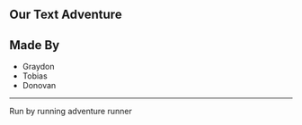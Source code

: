 Our Text Adventure
---
## Made By
 - Graydon
 - Tobias
 - Donovan
---
Run by running adventure runner

